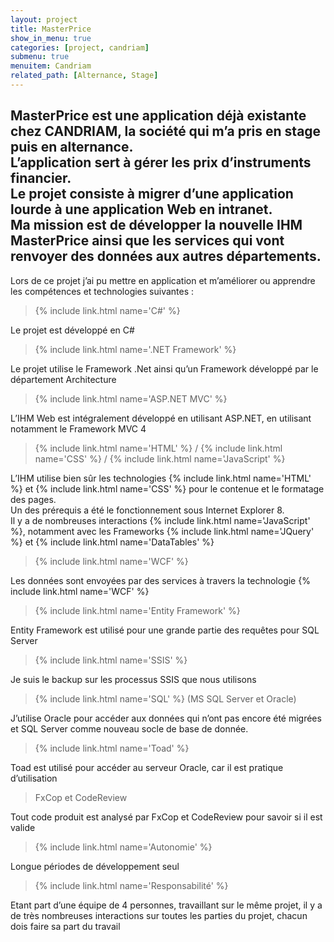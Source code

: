 ```yaml
---
layout: project
title: MasterPrice
show_in_menu: true
categories: [project, candriam]
submenu: true
menuitem: Candriam
related_path: [Alternance, Stage]
---
```


MasterPrice est une application déjà existante chez CANDRIAM, la société qui m’a pris en stage puis en alternance.  
L’application sert à gérer les prix d’instruments financier.  
Le projet consiste  à migrer d’une application lourde à une application Web en intranet.  
Ma mission est de développer la nouvelle IHM MasterPrice ainsi que les services qui vont renvoyer des données aux autres départements.  
--------------------------------------------------------------

Lors de ce projet j’ai pu mettre en application et m’améliorer ou apprendre les compétences et technologies suivantes :  


>{% include link.html name='C#' %}

Le projet est développé en C#

>{% include link.html name='.NET Framework' %}

Le projet utilise le Framework .Net ainsi qu’un Framework développé par le département Architecture

>{% include link.html name='ASP.NET MVC' %}

L’IHM Web est intégralement développé en utilisant ASP.NET, en utilisant notamment le Framework MVC 4

>{% include link.html name='HTML' %} /
>{% include link.html name='CSS' %} /
>{% include link.html name='JavaScript' %}

L’IHM utilise bien sûr les technologies {% include link.html name='HTML' %} et {% include link.html name='CSS' %} pour le contenue et le formatage des pages.  
Un des prérequis a été le fonctionnement sous Internet Explorer 8.  
Il y a de nombreuses interactions {% include link.html name='JavaScript' %}, notamment avec les Frameworks {% include link.html name='JQuery' %} et {% include link.html name='DataTables' %}

>{% include link.html name='WCF' %}

Les données sont envoyées par des services à travers la technologie {% include link.html name='WCF' %}

>{% include link.html name='Entity Framework' %}

Entity Framework est utilisé pour une grande partie des requêtes pour SQL Server

>{% include link.html name='SSIS' %}

Je suis le backup sur les processus SSIS que nous utilisons

>{% include link.html name='SQL' %} (MS SQL Server et Oracle)

J’utilise Oracle pour accéder aux données qui n’ont pas encore été migrées et SQL Server comme nouveau socle de base de donnée.

>{% include link.html name='Toad' %}

Toad est utilisé pour accéder au serveur Oracle, car il est pratique d’utilisation

>FxCop et CodeReview

Tout code produit est analysé par FxCop et CodeReview pour savoir si il est valide

>{% include link.html name='Autonomie' %}

Longue périodes de développement seul

>{% include link.html name='Responsabilité' %}

Etant part d’une équipe de 4 personnes, travaillant sur le même projet, il y a de très nombreuses interactions sur toutes les parties du projet, chacun dois faire sa part du travail
